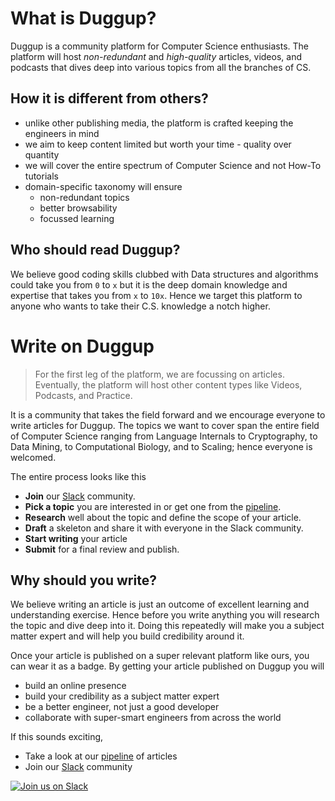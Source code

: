 # What is Duggup?
Duggup is a community platform for Computer Science enthusiasts. The platform will host *non-redundant* and *high-quality*
articles, videos, and podcasts that dives deep into various topics from all the branches of CS.

## How it is different from others?

 - unlike other publishing media, the platform is crafted keeping the engineers in mind
 - we aim to keep content limited but worth your time - quality over quantity
 - we will cover the entire spectrum of Computer Science and not How-To tutorials
 - domain-specific taxonomy will ensure
   - non-redundant topics
   - better browsability
   - focussed learning

## Who should read Duggup?

We believe good coding skills clubbed with Data structures and algorithms could take you from `0` to `x` but
it is the deep domain knowledge and expertise that takes you from `x` to `10x`. Hence we target this platform to anyone who
wants to take their C.S. knowledge a notch higher.

# Write on Duggup

> For the first leg of the platform, we are focussing on articles. Eventually, the platform will host other content types like Videos, Podcasts, and Practice.

It is a community that takes the field forward and we encourage everyone to write articles for Duggup. The topics we want to cover
span the entire field of Computer Science ranging from Language Internals to Cryptography, to Data Mining, to Computational Biology, and to Scaling;
hence everyone is welcomed.

The entire process looks like this

 - **Join** our [Slack](https://join.slack.com/t/duggup/shared_invite/zt-d1ap3y83-vgQ4nremqECO1SvOVzR4qw) community.
 - **Pick a topic** you are interested in or get one from the [pipeline](/pipeline).
 - **Research** well about the topic and define the scope of your article.
 - **Draft** a skeleton and share it with everyone in the Slack community.
 - **Start writing** your article
 - **Submit** for a final review and publish.

## Why should you write?

We believe writing an article is just an outcome of excellent learning and understanding exercise. Hence before you write
anything you will research the topic and dive deep into it. Doing this repeatedly will make you a subject matter expert and will
help you build credibility around it.

Once your article is published on a super relevant platform like ours, you can wear it as a badge. By getting your article published on Duggup you will

 - build an online presence
 - build your credibility as a subject matter expert
 - be a better engineer, not just a good developer
 - collaborate with super-smart engineers from across the world

If this sounds exciting,
 - Take a look at our [pipeline](/pipeline) of articles
 - Join our [Slack](https://join.slack.com/t/duggup/shared_invite/zt-d1ap3y83-vgQ4nremqECO1SvOVzR4qw) community

[![Join us on Slack](https://user-images.githubusercontent.com/4745789/78237664-42865500-74f9-11ea-92b8-2933bc32e52d.png)](https://join.slack.com/t/duggup/shared_invite/zt-d1ap3y83-vgQ4nremqECO1SvOVzR4qw)
